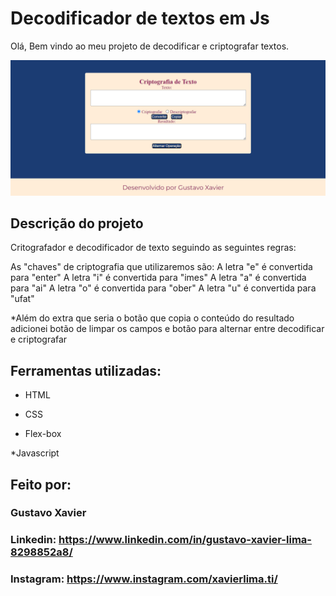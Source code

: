 # Decodificador de textos em Js

Olá, Bem vindo ao meu projeto de decodificar e criptografar textos.

![image](https://github.com/One-Oracle-ALURA/decodificador-alura/blob/main/img/preview.png)

## Descrição do projeto

Critografador e decodificador de texto seguindo as seguintes regras:

As "chaves" de criptografia que utilizaremos são:
A letra "e" é convertida para "enter"
A letra "i" é convertida para "imes"
A letra "a" é convertida para "ai"
A letra "o" é convertida para "ober"
A letra "u" é convertida para "ufat"

*Além do extra que seria o botão que copia o conteúdo do resultado adicionei botão de limpar os campos e botão para alternar entre decodificar e criptografar



## Ferramentas utilizadas:

* HTML

* CSS

* Flex-box

*Javascript 

## Feito por:

### Gustavo Xavier

### Linkedin: https://www.linkedin.com/in/gustavo-xavier-lima-8298852a8/
### Instagram: https://www.instagram.com/xavierlima.ti/
